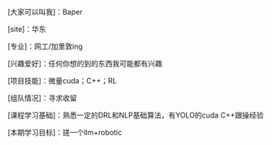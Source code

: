[大家可以叫我]：Baper

[site]：华东

[专业]：网工/加里敦ing

[兴趣爱好]：任何你想的到的东西我可能都有兴趣

[项目技能]：微量cuda；C++；RL

[组队情况]：寻求收留

[课程学习基础]：熟悉一定的DRL和NLP基础算法，有YOLO的cuda C++跟操经验

[本期学习目标]：搓一个llm+robotic
